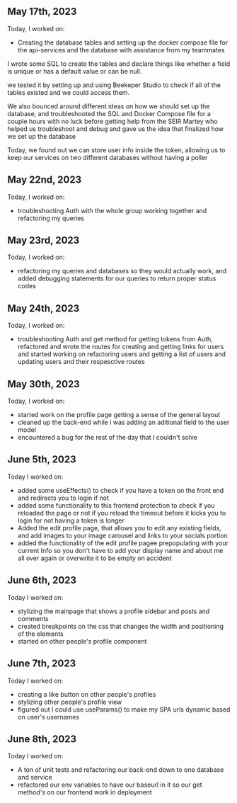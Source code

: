 ## May 17th, 2023

Today, I worked on:

- Creating the database tables and setting up the docker compose file for the api-services and the database
  with assistance from my teammates

I wrote some SQL to create the tables and declare things like whether a field is unique or has a default value or can be null.

we tested it by setting up and using Beekeper Studio to check if all of the tables existed and we could access them.

We also bounced around different ideas on how we should set up the database, and troubleshooted the SQL and Docker Compose file
for a couple hours with no luck before getting help from the SEIR Martey who helped us troubleshoot and debug and gave us
the idea that finalized how we set up the database

Today, we found out we can store user info inside the token, allowing us to keep our services on two different databases without having a poller


## May 22nd, 2023

Today, I worked on:
- troubleshooting Auth with the whole group working together and refactoring my queries

## May 23rd, 2023

Today, I worked on:

- refactoring my queries and databases so they would actually work, and added debugging statements for our queries to return proper
  status codes


##  May 24th, 2023

Today, I worked on:

- troubleshooting Auth and get method for getting tokens from Auth, refactored and wrote the routes for creating and getting links for users
  and started working on refactoring users and getting a list of users and updating users and their respesctive routes

## May 30th, 2023

Today, I worked on:

- started work on the profile page getting a sense of the general layout
- cleaned up the back-end while i was adding an aditional field to the user model
- encountered a bug for the rest of the day that I couldn't solve


## June 5th, 2023

Today I worked on:

- added some useEffects() to check if you have a token on the front end and redirects you to login if not
- added some functionality to this frontend protection to check if you reloaded the page or not
  if you reload the timeout before it kicks you to login for not having a token is longer
- Added the edit profile page, that allows you to edit any existing fields,  and add images to your image
  carousel and links to your socials portion
- added the functionality of the edit profile pagee prepopulating with your current Info
  so you don't have to add your display name and about me all over again or overwrite it to be empty
  on accident



## June 6th, 2023

Today I worked on:

- stylizing the mainpage that shows a profile sidebar and posts and comments
- created breakpoints on the css that changes the width and positioning of the elements
- started on other people's profile component


## June 7th, 2023

Today I worked on:

- creating a like button on other people's profiles
- stylizing other people's profile view
- figured out I could use useParams() to make my SPA urls dynamic based on user's usernames



## June 8th, 2023

Today I worked on:

- A ton of unit tests and refactoring our back-end down to one database and service
- refactored our env variables to have our baseurl in it so our get method's on our frontend work in deployment
